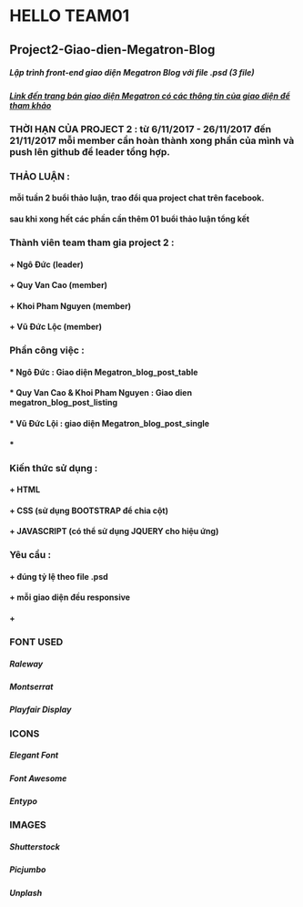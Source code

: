 # HELLO TEAM01
## Project2-Giao-dien-Megatron-Blog
##### Lập trình front-end giao diện Megatron Blog với file .psd (3 file)
##### [Link đến trang bán giao diện Megatron có các thông tin của giao diện để tham khảo](https://themeforest.net/item/megatron-multipurpose-psd-template/12336869?s_rank=3)
### THỜI HẠN CỦA PROJECT 2 : từ 6/11/2017 - 26/11/2017 đến 21/11/2017 mỗi member cần hoàn thành xong phần của mình và push lên github để leader tổng hợp.
### THẢO LUẬN : 
#### mỗi tuần 2 buổi thảo luận, trao đổi qua project chat trên facebook.
#### sau khi xong hết các phần cần thêm 01 buổi thảo luận tổng kết
### Thành viên team tham gia project 2 :
#### + Ngô Đức (leader)
#### + Quy Van Cao (member)
#### + Khoi Pham Nguyen (member)
#### + Vũ Đức Lộc (member)
### Phần công việc :
#### * Ngô Đức : Giao diện Megatron_blog_post_table
#### * Quy Van Cao & Khoi Pham Nguyen : Giao dien megatron_blog_post_listing
#### * Vũ Đức Lội : giao diện Megatron_blog_post_single
#### *
### Kiến thức sử dụng :
#### + HTML
#### + CSS (sử dụng BOOTSTRAP để chia cột)
#### + JAVASCRIPT (có thể sử dụng JQUERY cho hiệu ứng)
### Yêu cầu : 
#### + đúng tỷ lệ theo file .psd
#### + mỗi giao diện đều responsive
#### + 

### FONT USED
##### Raleway
##### Montserrat
##### Playfair Display

### ICONS
##### Elegant Font
##### Font Awesome
##### Entypo

### IMAGES
##### Shutterstock
##### Picjumbo
##### Unplash

